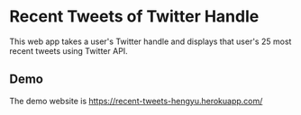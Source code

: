 # Recent Tweets of Twitter Handle 

This web app takes a user's Twitter handle and displays that user's 25 most recent tweets using Twitter API.

## Demo

The demo website is https://recent-tweets-hengyu.herokuapp.com/
